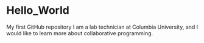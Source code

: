 # Hello_World
My first GitHub repository
I am a lab technician at Columbia University, and I would like to learn more about collaborative programming.
